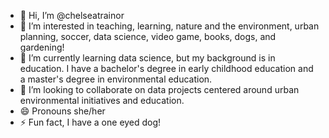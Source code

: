 - 👋 Hi, I’m @chelseatrainor
- 👀 I’m interested in teaching, learning, nature and the environment, urban planning, soccer, data science, video game, books, dogs, and gardening!
- 🌱 I’m currently learning data science, but my background is in education. I have a bachelor's degree in early childhood education and a master's degree in environmental education. 
- 💞️ I’m looking to collaborate on data projects centered around urban environmental initiatives and education. 
- 😄 Pronouns she/her
- ⚡ Fun fact, I have a one eyed dog!

<!---
chelseatrainor/chelseatrainor is a ✨ special ✨ repository because its `README.md` (this file) appears on your GitHub profile.
You can click the Preview link to take a look at your changes.
--->
